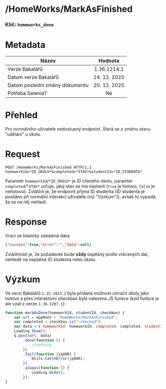 # **/HomeWorks/MarkAsFinished**
### Klíč: `homeworks_done`

# Metadata
| Název                             | Hodnota                    |
|-----------------------------------|:--------------------------:|
| Verze Bakalářů                    | 1.36.1214.1                |
| Datum verze Bakalářů              | 14. 12. 2020               |
| Datum poslední změny dokumentu    | 20. 12. 2020               |
| Potřeba Selenia?                  | Ne                         |

# Přehled
Pro normálního uživatele nedostupný endpoint. Stará se o změnu stavu "udělání" u úkolu.

# Request
```http
POST /HomeWorks/MarkAsFinished HTTP/1.1
homeworkId=*ID_ÚKOLU*&completed=*STAV*&studentId=*ID_STUDENTA*
```
Parametr `homeworkId`/`*ID_ÚKOLU*` je ID cíleného úkolu, paramter `completed`/`*STAV*` určuje, jaký stav se má nastavit (`true` je hotovo, `false` je nehotovo). Zvláštní je, že endpoint přijmá ID studenta (ID studenta je posíláno při normální interakci uživatele (viz "Výzkum")), avšak to vypadá, že se na něj nehledí.

# Response
Vrací se klasicky zabalená data:
```json
{"success":true,"error":"","data":null}
```
Zvláštností je, že požadavek bude **vždy** úspěšný podle vrácených dat, nehledě na neplatné ID studenta nebo úkolu.

# Výzkum
Ve verzi Bakalářů `1.35.1023.2` byla přidána možnost označit úkoly jako hotové a přes interaktivní checkbox byla nalezena JS funkce (kód funkce je ale vzat z verze `1.36.1207.1`):
```js
function markAsDone(homeworkId, studentId, checkbox) {
    var url = appRoot + "HomeWorks/MarkAsFinished";
    var completed = checkbox.is(":checked");
    var data = { homeworkId: homeworkId, completed: completed, studentId: studentId };
    Loading.Show();
    $.post(url, data)
        .done(function () {
            //nothing
        })
        .fail(function (jqXHR) {
            Utils.CatchError(jqXHR);
        })
        .always(function () {
            Loading.Hide();
        });
}
```